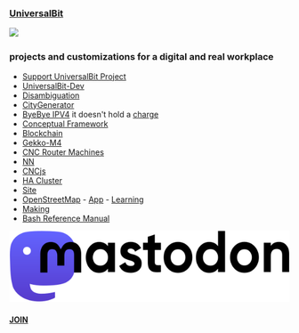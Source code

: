 ### [UniversalBit](https://github.com/universalbit-dev)
<img src="https://github.com/universalbit-dev/universalbit-dev/blob/main/gif/nebula/nebula_loop.gif" width="auto"></img>

### projects and customizations for a digital and real workplace
* [Support UniversalBit Project](https://github.com/universalbit-dev/universalbit-dev/tree/main/support)
* [UniversalBit-Dev](https://github.com/universalbit-dev/universalbit-dev)
* [Disambiguation](https://en.wikipedia.org/wiki/Wikipedia:Disambiguation)
* [CityGenerator](https://github.com/universalbit-dev/CityGenerator)
* [ByeBye IPV4](https://github.com/universalbit-dev/universalbit-dev/tree/main/ipv4toipv6) it doesn't hold a [charge](https://ipv6.he.net/statistics/)
* [Conceptual Framework](https://en.wikipedia.org/wiki/Conceptual_framework)
* [Blockchain](https://github.com/universalbit-dev/universalbit-dev/tree/main/blockchain/bitcoin)
* [Gekko-M4](https://github.com/universalbit-dev/gekko-m4)
* [CNC Router Machines](https://github.com/universalbit-dev/cnc-router-machines)
* [NN](https://github.com/universalbit-dev/universalbit-dev/tree/main/ann)
* [CNCjs](https://github.com/universalbit-dev/cncjs/blob/master/README.md)
* [HA Cluster](https://github.com/universalbit-dev/HArmadillium/blob/main/HArmadillium.md)
* [Site](https://www.universalbit.it)
* [OpenStreetMap](https://github.com/universalbit-dev/iD) - [App](https://oyster-app-c5dox.ondigitalocean.app) - [Learning](https://learnosm.org/it/beginner/start-osm/)
* [Making](https://en.wikipedia.org/wiki/Maker_culture#Philosophical_emphasis)
* [Bash Reference Manual](https://www.gnu.org/software/bash/manual/html_node/index.html)
  
<img src="https://github.com/universalbit-dev/universalbit-dev/blob/main/social/mastodon/wordmark-black-text.svg" width="auto"></img>
#### [JOIN](https://mastodon.social/invite/UR5693Bc )

